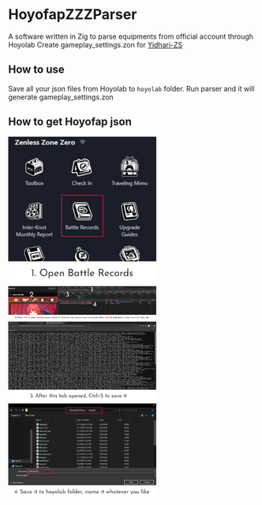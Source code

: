 # HoyofapZZZParser

A software written in Zig to parse equipments from official account through Hoyolab
Create gameplay_settings.zon for [Yidhari-ZS](https://git.xeondev.com/yidhari-zs/Yidhari-ZS)   

## How to use
Save all your json files from Hoyolab to `hoyolab` folder.
Run parser and it will generate gameplay_settings.zon 

## How to get Hoyofap json

<img src="tutorial/1.png" width="300"/>

<img src="tutorial/2.png" width="300"/>

<img src="tutorial/3.png" width="300"/>

<img src="tutorial/4.png" width="300"/>
